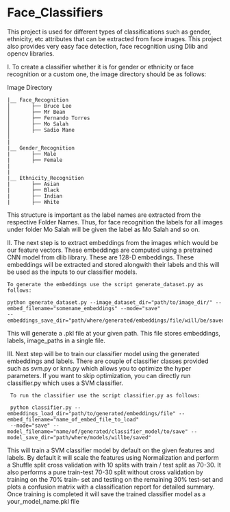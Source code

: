 # Face_Classifiers

This project is used for different types of classifications such as gender, ethnicity, etc attributes that can be extracted from face images. 
This project also provides very easy face detection, face recognition using Dlib and opencv libraries. 

I. To create a classifier whether it is for gender or ethnicity or face recognition or a custom one, the image directory should be as follows:

Image Directory

    |__ Face_Recognition
    │       ├── Bruce Lee
    │       ├── Mr Bean
    │       ├── Fernando Torres
    │       ├── Mo Salah
    │       ├── Sadio Mane
    │   
    |   
    |__ Gender_Recognition
    |       ├── Male
    |       ├── Female
    |   
    |   
    |__ Ethnicity_Recognition
    |       ├── Asian
    |       ├── Black
    |       ├── Indian
    |       ├── White


This structure is important as the label names are extracted from the respective Folder Names. Thus, for face recognition the labels for all images under folder Mo Salah will be given the label as Mo Salah and so on. 

II. The next step is to extract embeddings from the images which would be our feature vectors. These embeddings are computed using a pretrained CNN model from dlib library. These are 128-D embeddings. These embeddings will be extracted and stored alongwith their labels and this will be used as the inputs to our classifier models. 
    
    To generate the embeddings use the script generate_dataset.py as follows:
    
    python generate_dataset.py --image_dataset_dir="path/to/image_dir/" --embed_filename="somename_embeddings" --mode="save" 
    --embeddings_save_dir="path/where/generated/embeddings/file/will/be/saved"
    
   This will generate a .pkl file at your given path. This file stores embeddings, labels, image_paths in a single file.
   
III. Next step will be to train our classifier model using the generated embeddings and labels.
     There are couple of classifier classes provided such as svm.py or knn.py which allows you to optimize the hyper parameters. If you want to skip optimization, you can directly run classifier.py which uses a SVM classifier.
     
     To run the classifier use the script classifier.py as follows:
     
     python classifier.py --embeddings_load_dir="path/to/generated/embeddings/file" --embed_filename="name_of_embed_file_to_load"
     --mode="save" --model_filename="name/of/generated/classifier_model/to/save" --model_save_dir="path/where/models/willbe/saved"
     
   This will train a SVM classifier model by default on the given features and labels. 
   By default it will scale the features using Normalization and perform a Shuffle split cross validation with 10 splits with 
   train / test split as 70-30. It also performs a pure train-test 70-30 split without cross validation by training on the 70% train-      set and testing on the remaining 30% test-set and plots a confusion matrix with a classification report for detailed summary.   
   Once training is completed it will save the trained classifier model as a your_model_name.pkl file
   
    
